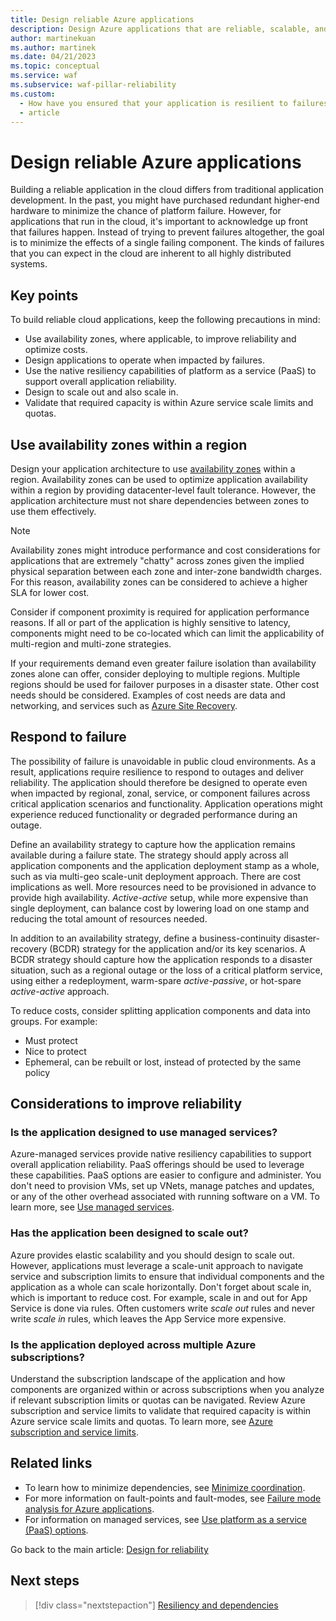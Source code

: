 ```yaml
---
title: Design reliable Azure applications
description: Design Azure applications that are reliable, scalable, and resilient to failure by using availability zones and managed services.
author: martinekuan
ms.author: martinek
ms.date: 04/21/2023
ms.topic: conceptual
ms.service: waf
ms.subservice: waf-pillar-reliability
ms.custom:
  - How have you ensured that your application is resilient to failures?
  - article
---
```


# Design reliable Azure applications

Building a reliable application in the cloud differs from traditional application development. In the past, you might have purchased redundant higher-end hardware to minimize the chance of platform failure. However, for applications that run in the cloud, it's important to acknowledge up front that failures happen. Instead of trying to prevent failures altogether, the goal is to minimize the effects of a single failing component. The kinds of failures that you can expect in the cloud are inherent to all highly distributed systems.

## Key points

To build reliable cloud applications, keep the following precautions in mind:

- Use availability zones, where applicable, to improve reliability and optimize costs.
- Design applications to operate when impacted by failures.
- Use the native resiliency capabilities of platform as a service (PaaS) to support overall application reliability.
- Design to scale out and also scale in.
- Validate that required capacity is within Azure service scale limits and quotas.

## Use availability zones within a region

Design your application architecture to use [availability zones](/azure/reliability/availability-zones-overview) within a region. Availability zones can be used to optimize application availability within a region by providing datacenter-level fault tolerance. However, the application architecture must not share dependencies between zones to use them effectively.

> [!NOTE]
> Availability zones might introduce performance and cost considerations for applications that are extremely "chatty" across zones given the implied physical separation between each zone and inter-zone bandwidth charges. For this reason, availability zones can be considered to achieve a higher SLA for lower cost.

Consider if component proximity is required for application performance reasons. If all or part of the application is highly sensitive to latency, components might need to be co-located which can limit the applicability of multi-region and multi-zone strategies.

If your requirements demand even greater failure isolation than availability zones alone can offer, consider deploying to multiple regions. Multiple regions should be used for failover purposes in a disaster state. Other cost needs should be considered. Examples of cost needs are data and networking, and services such as [Azure Site Recovery](/azure/site-recovery/site-recovery-overview).

## Respond to failure

The possibility of failure is unavoidable in public cloud environments. As a result, applications require resilience to respond to outages and deliver reliability. The application should therefore be designed to operate even when impacted by regional, zonal, service, or component failures across critical application scenarios and functionality. Application operations might experience reduced functionality or degraded performance during an outage.

Define an availability strategy to capture how the application remains available during a failure state. The strategy should apply across all application components and the application deployment stamp as a whole, such as via multi-geo scale-unit deployment approach. There are cost implications as well. More resources need to be provisioned in advance to provide high availability. *Active-active* setup, while more expensive than single deployment, can balance cost by lowering load on one stamp and reducing the total amount of resources needed.

In addition to an availability strategy, define a business-continuity disaster-recovery (BCDR) strategy for the application and/or its key scenarios. A BCDR strategy should capture how the application responds to a disaster situation, such as a regional outage or the loss of a critical platform service, using either a redeployment, warm-spare *active-passive*, or hot-spare *active-active* approach.

To reduce costs, consider splitting application components and data into groups. For example:

- Must protect
- Nice to protect
- Ephemeral, can be rebuilt or lost, instead of protected by the same policy

## Considerations to improve reliability

### Is the application designed to use managed services?

Azure-managed services provide native resiliency capabilities to support overall application reliability. PaaS offerings should be used to leverage these capabilities. PaaS options are easier to configure and administer. You don't need to provision VMs, set up VNets, manage patches and updates, or any of the other overhead associated with running software on a VM. To learn more, see [Use managed services](/azure/architecture/guide/design-principles/managed-services).

### Has the application been designed to scale out?

Azure provides elastic scalability and you should design to scale out. However, applications must leverage a scale-unit approach to navigate service and subscription limits to ensure that individual components and the application as a whole can scale horizontally. Don't forget about scale in, which is important to reduce cost. For example, scale in and out for App Service is done via rules. Often customers write *scale out* rules and never write *scale in* rules, which leaves the App Service more expensive.

### Is the application deployed across multiple Azure subscriptions?

Understand the subscription landscape of the application and how components are organized within or across subscriptions when you analyze if relevant subscription limits or quotas can be navigated. Review Azure subscription and service limits to validate that required capacity is within Azure service scale limits and quotas. To learn more, see [Azure subscription and service limits](/azure/azure-resource-manager/management/azure-subscription-service-limits).

## Related links

- To learn how to minimize dependencies, see [Minimize coordination](/azure/architecture/guide/design-principles/minimize-coordination).
- For more information on fault-points and fault-modes, see [Failure mode analysis for Azure applications](/azure/architecture/resiliency/failure-mode-analysis).
- For information on managed services, see [Use platform as a service (PaaS) options](/azure/architecture/guide/design-principles/managed-services).

Go back to the main article: [Design for reliability](design-checklist.md)

## Next steps

> [!div class="nextstepaction"]
> [Resiliency and dependencies](./design-resiliency.md)
